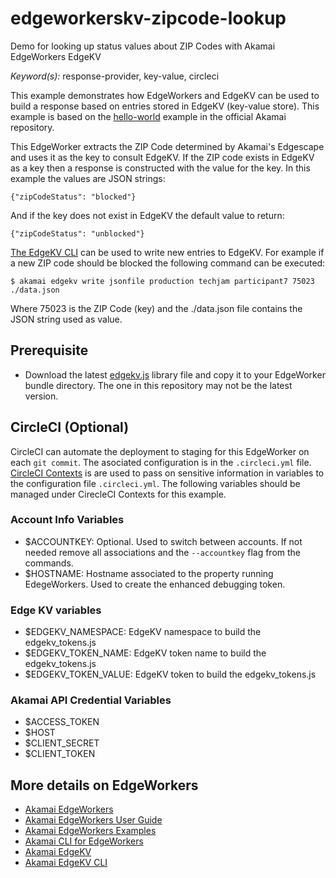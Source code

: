# edgeworkerskv-zipcode-lookup
Demo for looking up status values about ZIP Codes with Akamai EdgeWorkers EdgeKV

*Keyword(s):* response-provider, key-value, circleci<br>

This example demonstrates how EdgeWorkers and EdgeKV can be used to build a response based on entries stored in EdgeKV (key-value store). This example is based on the [hello-world](https://github.com/akamai/edgeworkers-examples/tree/master/edgekv/examples/hello-world) example in the official Akamai repository.

This EdgeWorker extracts the ZIP Code determined by Akamai's Edgescape and uses it as the key to consult EdgeKV. If the ZIP code exists in EdgeKV as a key then a response is constructed with the value for the key. In this example the values are JSON strings:

`{"zipCodeStatus": "blocked"}`

And if the key does not exist in EdgeKV the default value to return:

`{"zipCodeStatus": "unblocked"}`

[The EdgeKV CLI](https://github.com/akamai/cli-edgeworkers/blob/master/docs/edgekv_cli.md) can be used to write new entries to EdgeKV. For example if a new ZIP code should be blocked the following command can be executed:

`$ akamai edgekv write jsonfile production techjam participant7 75023 ./data.json`

Where 75023 is the ZIP Code (key) and the ./data.json file contains the JSON string used as value.

## Prerequisite
* Download the latest [edgekv.js](https://github.com/akamai/edgeworkers-examples/blob/master/edgekv/lib/edgekv.js) library file and copy it to your EdgeWorker bundle directory. The one in this repository may not be the latest version.

## CircleCI (Optional)
CircleCI can automate the deployment to staging for this EdgeWorker on each `git commit`. The asociated configuration is in the `.circleci.yml` file.
[CircleCI Contexts](https://circleci.com/docs/2.0/contexts/]) is are used to pass on sensitive information in variables to the configuration file `.circleci.yml`. The following variables should be managed under CirecleCI Contexts for this example. 

### Account Info Variables
- $ACCOUNTKEY: Optional. Used to switch between accounts. If not needed remove all associations and the `--accountkey` flag from the commands.
- $HOSTNAME: Hostname associated to the property running EdegeWorkers. Used to create the enhanced debugging token.

### Edge KV variables
- $EDGEKV_NAMESPACE: EdgeKV namespace to build the edgekv_tokens.js
- $EDGEKV_TOKEN_NAME: EdgeKV token name to build the edgekv_tokens.js
- $EDGEKV_TOKEN_VALUE: EdgeKV token to build the edgekv_tokens.js

### Akamai API Credential Variables
- $ACCESS_TOKEN
- $HOST
- $CLIENT_SECRET
- $CLIENT_TOKEN

## More details on EdgeWorkers
- [Akamai EdgeWorkers](https://developer.akamai.com/akamai-edgeworkers-overview)
- [Akamai EdgeWorkers User Guide](https://learn.akamai.com/en-us/webhelp/edgeworkers/edgeworkers-user-guide/GUID-14077BCA-0D9F-422C-8273-2F3E37339D5B.html)
- [Akamai EdgeWorkers Examples](https://github.com/akamai/edgeworkers-examples)
- [Akamai CLI for EdgeWorkers](https://developer.akamai.com/legacy/cli/packages/edgeworkers.html)
- [Akamai EdgeKV](https://learn.akamai.com/en-us/webhelp/edgeworkers/edgekv-getting-started-guide/index.html)
- [Akamai EdgeKV CLI](https://github.com/akamai/cli-edgeworkers/blob/master/docs/edgekv_cli.md)